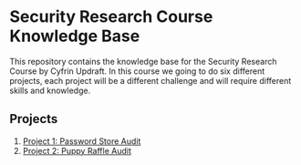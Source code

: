 # Security Research Course Knowledge Base

This repository contains the knowledge base for the Security Research Course by Cyfrin Updraft.
In this course we going to do six different projects, each project will be a different challenge and will require different skills and knowledge.

## Projects
1. [Project 1: Password Store Audit](./passwordstore-audit/README.md)
2. [Project 2: Puppy Raffle Audit](./puppy-raffle/README.md)

